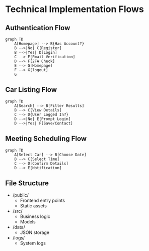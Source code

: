 # Technical Implementation Flows

## Authentication Flow
```mermaid
graph TD
    A[Homepage] --> B{Has Account?}
    B -->|No| C[Register]
    B -->|Yes| D[Login]
    C --> E[Email Verification]
    D --> F[2FA Check]
    E --> G[Homepage]
    F --> G[logout]
    G 
```

## Car Listing Flow
```mermaid
graph TD
    A[Search] --> B[Filter Results]
    B --> C[View Details]
    C --> D{User Logged In?}
    D -->|No| E[Prompt Login]
    D -->|Yes| F[Save/Contact]
```

## Meeting Scheduling Flow
```mermaid
graph TD
    A[Select Car] --> B[Choose Date]
    B --> C[Select Time]
    C --> D[Confirm Details]
    D --> E[Notification]
```

## File Structure
- /public/
  - Frontend entry points
  - Static assets
- /src/
  - Business logic
  - Models
- /data/
  - JSON storage
- /logs/
  - System logs
